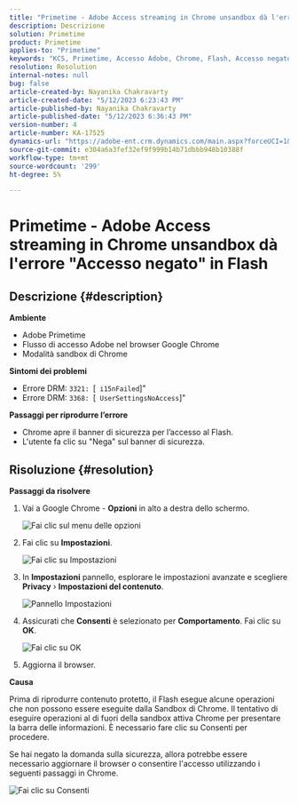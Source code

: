 ```yaml
---
title: "Primetime - Adobe Access streaming in Chrome unsandbox dà l'errore \"Accesso negato\" in Flash"
description: Descrizione
solution: Primetime
product: Primetime
applies-to: "Primetime"
keywords: "KCS, Primetime, Accesso Adobe, Chrome, Flash, Accesso negato"
resolution: Resolution
internal-notes: null
bug: false
article-created-by: Nayanika Chakravarty
article-created-date: "5/12/2023 6:23:43 PM"
article-published-by: Nayanika Chakravarty
article-published-date: "5/12/2023 6:36:43 PM"
version-number: 4
article-number: KA-17525
dynamics-url: "https://adobe-ent.crm.dynamics.com/main.aspx?forceUCI=1&pagetype=entityrecord&etn=knowledgearticle&id=3dc20e1f-f2f0-ed11-8849-6045bd006268"
source-git-commit: e304a6a3fef32ef9f999b14b71dbbb948b10388f
workflow-type: tm+mt
source-wordcount: '299'
ht-degree: 5%

---
```


# Primetime - Adobe Access streaming in Chrome unsandbox dà l&#39;errore &quot;Accesso negato&quot; in Flash

## Descrizione {#description}


<b>Ambiente</b>

- Adobe Primetime
- Flusso di accesso Adobe nel browser Google Chrome
- Modalità sandbox di Chrome


<b>Sintomi dei problemi</b>

- Errore DRM: `3321: `[` i15nFailed`]&quot;
- Errore DRM: `3368: `[` UserSettingsNoAccess`]&quot;


<b>Passaggi per riprodurre l’errore</b>

- Chrome apre il banner di sicurezza per l’accesso al Flash.
- L&#39;utente fa clic su &quot;Nega&quot; sul banner di sicurezza.



## Risoluzione {#resolution}


<b>Passaggi da risolvere</b>

1. Vai a Google Chrome - <b>Opzioni</b> in alto a destra dello schermo.


   ![Fai clic sul menu delle opzioni](https://helpx.adobe.com/content/dam/help/en/adobe-access/kb/error-3321/jcr%3acontent/main-pars/procedure/proc_par/step_0/step_par/image/setting_menu.png "Fai clic sul menu delle opzioni")
2. Fai clic su <b>Impostazioni</b>.





   ![Fai clic su Impostazioni](https://helpx.adobe.com/content/dam/help/en/adobe-access/kb/error-3321/jcr%3acontent/main-pars/procedure/proc_par/step_1/step_par/image/3.jpg "Fai clic su Impostazioni")
3. In <b>Impostazioni</b> pannello, esplorare le impostazioni avanzate e scegliere <b>Privacy</b> › <b>Impostazioni del contenuto</b>.

   ![Pannello Impostazioni](https://helpx.adobe.com/content/dam/help/en/adobe-access/kb/error-3321/jcr%3acontent/main-pars/procedure/proc_par/step_2/step_par/image/5.jpg "Pannello Impostazioni")
4. Assicurati che <b>Consenti</b> è selezionato per <b>Comportamento</b>. Fai clic su <b>OK</b>.





   ![Fai clic su OK](https://helpx.adobe.com/content/dam/help/en/adobe-access/kb/error-3321/jcr%3acontent/main-pars/procedure/proc_par/step_3/step_par/image/unsandbox_settings.png "Fai clic su OK")
5. Aggiorna il browser.


<b>Causa</b>

Prima di riprodurre contenuto protetto, il Flash esegue alcune operazioni che non possono essere eseguite dalla Sandbox di Chrome. Il tentativo di eseguire operazioni al di fuori della sandbox attiva Chrome per presentare la barra delle informazioni. È necessario fare clic su Consenti per procedere.

Se hai negato la domanda sulla sicurezza, allora potrebbe essere necessario aggiornare il browser o consentire l&#39;accesso utilizzando i seguenti passaggi in Chrome.

![Fai clic su Consenti](https://helpx.adobe.com/content/dam/help/en/adobe-access/kb/error-3321/jcr%3acontent/main-pars/image/chrome_infobar.png "Fai clic su Consenti")
